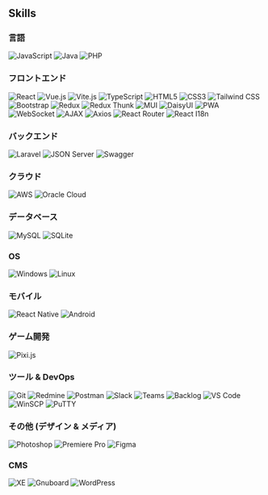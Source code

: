 
#
<!--
 <br>

<br>

<img src="https://github-readme-stats.vercel.app/api?username=jhpdevs&show_icons=true&theme=tokyonight">

<br>

</div>
-->


<!--
**jhpdevs/jhpdevs** is a ✨ _special_ ✨ repository because its `README.md` (this file) appears on your GitHub profile.

Here are some ideas to get you started:

- 🔭 I’m currently working on ...
- 🌱 I’m currently learning ...
- 👯 I’m looking to collaborate on ...
- 🤔 I’m looking for help with ...
- 💬 Ask me about ...
- 📫 How to reach me: ...
- 😄 Pronouns: ...
- ⚡ Fun fact: ...
-->

## Skills

### 言語
![JavaScript](https://img.shields.io/badge/JavaScript-F7DF1E?style=for-the-badge&logo=javascript&logoColor=black) 
![Java](https://img.shields.io/badge/Java-007396?style=for-the-badge&logo=java&logoColor=white) 
![PHP](https://img.shields.io/badge/PHP-777BB4?style=for-the-badge&logo=php&logoColor=white) 

### フロントエンド
![React](https://img.shields.io/badge/React-20232A?style=for-the-badge&logo=react&logoColor=61DAFB) 
![Vue.js](https://img.shields.io/badge/Vue.js-35495E?style=for-the-badge&logo=vue.js&logoColor=4FC08D) 
![Vite.js](https://img.shields.io/badge/Vite.js-4FC08D?style=for-the-badge&logo=vite&logoColor=white) 
![TypeScript](https://img.shields.io/badge/TypeScript-007ACC?style=for-the-badge&logo=typescript&logoColor=white) 
![HTML5](https://img.shields.io/badge/HTML5-E34F26?style=for-the-badge&logo=html5&logoColor=white) 
![CSS3](https://img.shields.io/badge/CSS3-1572B6?style=for-the-badge&logo=css3&logoColor=white) 
![Tailwind CSS](https://img.shields.io/badge/Tailwind_CSS-38B2AC?style=for-the-badge&logo=tailwind-css&logoColor=white) 
![Bootstrap](https://img.shields.io/badge/Bootstrap-563D7C?style=for-the-badge&logo=Bootstrap&logoColor=white) 
![Redux](https://img.shields.io/badge/Redux-764ABC?style=for-the-badge&logo=redux&logoColor=white) 
![Redux Thunk](https://img.shields.io/badge/Redux_Thunk-007ACC?style=for-the-badge&logo=redux&logoColor=white) 
![MUI](https://img.shields.io/badge/MUI-007FFF?style=for-the-badge&logo=mui&logoColor=white) 
![DaisyUI](https://img.shields.io/badge/DaisyUI-0E6B3D?style=for-the-badge&logo=tailwindcss&logoColor=white) 
![PWA](https://img.shields.io/badge/PWA-007ACC?style=for-the-badge&logo=progressive-web-apps&logoColor=white) 
![WebSocket](https://img.shields.io/badge/WebSocket-4B0082?style=for-the-badge&logo=websocket&logoColor=white) 
![AJAX](https://img.shields.io/badge/AJAX-007ACC?style=for-the-badge&logo=ajax&logoColor=white) 
![Axios](https://img.shields.io/badge/Axios-5A29E4?style=for-the-badge&logo=axios&logoColor=white) 
![React Router](https://img.shields.io/badge/React_Router-CA4245?style=for-the-badge&logo=react-router&logoColor=white) 
![React I18n](https://img.shields.io/badge/React_I18n-61DAFB?style=for-the-badge&logo=react&logoColor=black)

### バックエンド
![Laravel](https://img.shields.io/badge/Laravel-FF2D20?style=for-the-badge&logo=laravel&logoColor=white) 
![JSON Server](https://img.shields.io/badge/JSON_Server-2B7BB9?style=for-the-badge&logo=json&logoColor=white) 
![Swagger](https://img.shields.io/badge/Swagger-85EA2D?style=for-the-badge&logo=swagger&logoColor=black) 

### クラウド
![AWS](https://img.shields.io/badge/AWS-232F3E?style=for-the-badge&logo=amazon-aws&logoColor=white) 
![Oracle Cloud](https://img.shields.io/badge/Oracle_Cloud-F80000?style=for-the-badge&logo=oracle&logoColor=white) 

### データベース
![MySQL](https://img.shields.io/badge/MySQL-00000F?style=for-the-badge&logo=mysql&logoColor=white) 
![SQLite](https://img.shields.io/badge/SQLite-003B57?style=for-the-badge&logo=sqlite&logoColor=white) 

### OS
![Windows](https://img.shields.io/badge/Windows-0078D6?style=for-the-badge&logo=windows&logoColor=white) 
![Linux](https://img.shields.io/badge/Linux-FCC624?style=for-the-badge&logo=linux&logoColor=black) 

### モバイル
![React Native](https://img.shields.io/badge/React_Native-20232A?style=for-the-badge&logo=react&logoColor=61DAFB) 
![Android](https://img.shields.io/badge/Android-3DDC84?style=for-the-badge&logo=android&logoColor=white) 

### ゲーム開発
![Pixi.js](https://img.shields.io/badge/Pixi.js-66B2FF?style=for-the-badge&logo=pixijs&logoColor=white) 

### ツール & DevOps
![Git](https://img.shields.io/badge/Git-F05032?style=for-the-badge&logo=git&logoColor=white) 
![Redmine](https://img.shields.io/badge/Redmine-9B1B30?style=for-the-badge&logo=redmine&logoColor=white) 
![Postman](https://img.shields.io/badge/Postman-FF6C37?style=for-the-badge&logo=postman&logoColor=white) 
![Slack](https://img.shields.io/badge/Slack-4A154B?style=for-the-badge&logo=slack&logoColor=white) 
![Teams](https://img.shields.io/badge/Microsoft_Teams-6264A7?style=for-the-badge&logo=microsoftteams&logoColor=white) 
![Backlog](https://img.shields.io/badge/Backlog-1B9E77?style=for-the-badge&logo=backlog&logoColor=white) 
![VS Code](https://img.shields.io/badge/Visual_Studio_Code-007ACC?style=for-the-badge&logo=visual-studio-code&logoColor=white) 
![WinSCP](https://img.shields.io/badge/WinSCP-00A5E0?style=for-the-badge&logo=winscp&logoColor=white) 
![PuTTY](https://img.shields.io/badge/PuTTY-00BFFF?style=for-the-badge&logo=putty&logoColor=white) 

### その他 (デザイン & メディア)
![Photoshop](https://img.shields.io/badge/Adobe%20Photoshop-31A8FF?style=for-the-badge&logo=Adobe%20Photoshop&logoColor=black) 
![Premiere Pro](https://img.shields.io/badge/Adobe%20Premiere%20Pro-9999FF?style=for-the-badge&logo=Adobe%20Premiere%20Pro&logoColor=white) 
![Figma](https://img.shields.io/badge/Figma-F24E1E?style=for-the-badge&logo=figma&logoColor=white) 

### CMS
![XE](https://img.shields.io/badge/Zeroboard%20XE-00ADEF?style=for-the-badge&logoColor=white) 
![Gnuboard](https://img.shields.io/badge/Gnuboard-00ADEF?style=for-the-badge&logo=undefined&logoColor=white) 
![WordPress](https://img.shields.io/badge/WordPress-21759B?style=for-the-badge&logo=WordPress&logoColor=white) 
